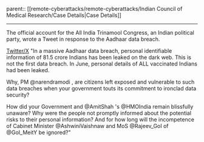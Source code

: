 parent:: [[remote-cyberattacks/remote-cyberattacks/Indian Council of Medical Research/Case Details|Case Details]]
***
The official account for the All India Trinamool Congress, an Indian political party, wrote a Tweet in response to the Aadhaar data breach.

[Twitter/X](https://x.com/AITCofficial/status/1719241507440570693) 
"In a massive Aadhaar data breach, personal identifiable information of 81.5 crore Indians has been leaked on the dark web. This is not the first data breach. In June, personal details of ALL vaccinated Indians had been leaked.

Why, PM @narendramodi , are citizens left exposed and vulnerable to such data breaches when your government touts its commitment to ironclad data security?

How did your Government and @AmitShah 's @HMOIndia remain blissfully unaware? Why were the people not promptly informed about the potential risks to their personal information? And for how long will the incompetence of Cabinet Minister @AshwiniVaishnaw and MoS @Rajeev_GoI of @GoI_MeitY be ignored?"